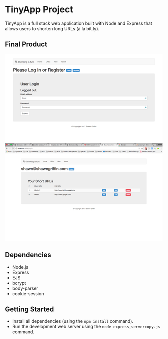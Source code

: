 # TinyApp Project

TinyApp is a full stack web application built with Node and Express that allows users to shorten long URLs (à la bit.ly).

## Final Product

![Log in Screen](https://github.com/shawnkgriffin/tinyApp/blob/master/tinyApp%20Login.png "tinApp Log In")
![Logged in user](https://github.com/shawnkgriffin/tinyApp/blob/master/tinyApp%20Logged%20In%20User.png "tinApp Logged In User")


## Dependencies

- Node.js
- Express
- EJS
- bcrypt
- body-parser
- cookie-session

## Getting Started

- Install all dependencies (using the `npm install` command).
- Run the development web server using the `node express_servercopy.js` command.